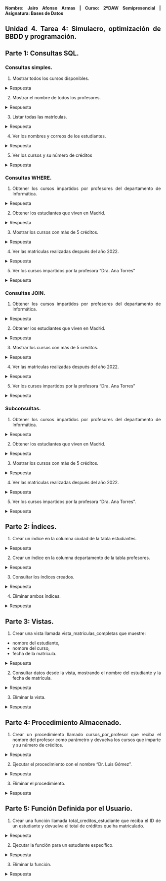 <div align="justify">

#### **Nombre: Jairo Afonso Armas | Curso: 2ºDAW Semipresencial | Asignatura: Bases de Datos** 

## **Unidad 4. Tarea 4: Simulacro, optimización de BBDD y programación.**

## Parte 1: Consultas SQL. 

### Consultas simples.

1. Mostrar todos los cursos disponibles.

<details>
<summary>Respuesta</summary>

SELECT * FROM `cursos`;

| id | nombre               | profesor_id | creditos |
|----|----------------------|-------------|----------|
| 1  | Álgebra Lineal       | 1           | 6        |
| 2  | Programación I       | 2           | 5        |
| 3  | Mecánica Clásica     | 3           | 6        |
| 4  | Estructuras de Datos | 2           | 5        |
| 5  | Cálculo I            | 1           | 6        |

</details>

2. Mostrar el nombre de todos los profesores.

<details>
<summary>Respuesta</summary>

SELECT nombre FROM `profesores`;

| nombre           |
|------------------|
| Dra. Ana Torres  |
| Dr. Luis Gmez    |
| Dra. Marta Daz   |


</details>


3. Listar todas las matrículas.

<details>
<summary>Respuesta</summary>

SELECT * FROM `matriculas`;

| id | estudiante_id | curso_id | fecha       |
|----|---------------|----------|-------------|
| 1  | 1             | 1        | 2021-09-01  |
| 2  | 2             | 2        | 2022-09-01  |
| 3  | 3             | 3        | 2023-09-02  |
| 4  | 4             | 4        | 2024-09-03  |
| 5  | 1             | 5        | 2020-09-04  |
| 6  | 2             | 4        | 2022-09-05  |
| 7  | 3             | 1        | 2023-09-06  |
| 8  | 4             | 2        | 2024-09-06  |

</details>


4. Ver los nombres y correos de los estudiantes.

<details>
<summary>Respuesta</summary>

SELECT nombre, email FROM estudiantes;

| nombre         | email          |
|----------------|----------------|
| Mara Lpez      | maria@uni.edu  |
| Juan Prez      | juan@uni.edu   |
| Luca Fernndez  | lucia@uni.edu  |
| Carlos Ruiz    | carlos@uni.edu |

</details>


5. Ver los cursos y su número de créditos

<details>
<summary>Respuesta</summary>

SELECT nombre, creditos FROM cursos;

| nombre               | creditos |
|----------------------|----------|
| Algebra Lineal        | 6        |
| Programacion I        | 5        |
| Mecanica Clasica      | 6        |
| Estructuras de Datos  | 5        |
| Calculo I             | 6        |

</details>

### Consultas WHERE.

1. Obtener los cursos impartidos por profesores del departamento de Informática.

<details>
<summary>Respuesta</summary>

```
SELECT 
  	p.nombre AS Nombre_Profesor, 
    c.nombre AS Nombre_Curso, 
    p.departamento AS Nombre_Dpto
FROM profesores p, cursos c
WHERE c.profesor_id = p.id
AND p.departamento = 'Informatica';
```

| Nombre_Profesor  | Nombre_Curso           | Nombre_Dpto |
|------------------|------------------------|--------------|
| Dr. Luis Gomez   | Programacion I         | Informatica  |
| Dr. Luis Gomez   | Estructuras de Datos   | Informatica  |

</details>

2. Obtener los estudiantes que viven en Madrid.

<details>
<summary>Respuesta</summary>

</details>

3. Mostrar los cursos con más de 5 créditos.

<details>
<summary>Respuesta</summary>

</details>

4. Ver las matrículas realizadas después del año 2022.

<details>
<summary>Respuesta</summary>

</details>

5. Ver los cursos impartidos por la profesora “Dra. Ana Torres”

<details>
<summary>Respuesta</summary>

</details>


### Consultas JOIN.

1. Obtener los cursos impartidos por profesores del departamento de Informática.

<details>
<summary>Respuesta</summary>

</details>

2. Obtener los estudiantes que viven en Madrid.

<details>
<summary>Respuesta</summary>

</details>

3. Mostrar los cursos con más de 5 créditos.

<details>
<summary>Respuesta</summary>

</details>

4. Ver las matrículas realizadas después del año 2022.

<details>
<summary>Respuesta</summary>

</details>

5. Ver los cursos impartidos por la profesora “Dra. Ana Torres”

<details>
<summary>Respuesta</summary>

</details>

### Subconsultas.

1. Obtener los cursos impartidos por profesores del departamento de Informática.

<details>
<summary>Respuesta</summary>

</details>

2. Obtener los estudiantes que viven en Madrid.

<details>
<summary>Respuesta</summary>

</details>

3. Mostrar los cursos con más de 5 créditos.

<details>
<summary>Respuesta</summary>

</details>

4. Ver las matrículas realizadas después del año 2022.

<details>
<summary>Respuesta</summary>

</details>

5. Ver los cursos impartidos por la profesora “Dra. Ana Torres”.

<details>
<summary>Respuesta</summary>

</details>

## Parte 2: Índices.

1. Crear un índice en la columna ciudad de la tabla estudiantes.

<details>
<summary>Respuesta</summary>

</details>

2. Crear un índice en la columna departamento de la tabla profesores.

<details>
<summary>Respuesta</summary>

</details>

3. Consultar los índices creados.

<details>
<summary>Respuesta</summary>

</details>

4. Eliminar ambos índices.

<details>
<summary>Respuesta</summary>

</details>

## Parte 3: Vistas.

1. Crear una vista llamada vista_matriculas_completas que muestre:

- nombre del estudiante,
- nombre del curso,
- fecha de la matrícula.

<details>
<summary>Respuesta</summary>

</details>

2. Consultar datos desde la vista, mostrando el nombre del estudiante y la fecha de matrícula.

<details>
<summary>Respuesta</summary>

</details>

3. Eliminar la vista.

<details>
<summary>Respuesta</summary>

</details>

## Parte 4: Procedimiento Almacenado.

1. Crear un procedimiento llamado cursos_por_profesor que reciba el nombre del profesor como parámetro y devuelva los cursos que imparte y su número de créditos.

<details>
<summary>Respuesta</summary>

</details>

2. Ejecutar el procedimiento con el nombre “Dr. Luis Gómez”.

<details>
<summary>Respuesta</summary>

</details>

3. Eliminar el procedimiento.

<details>
<summary>Respuesta</summary>

</details>

## Parte 5: Función Definida por el Usuario.

1. Crear una función llamada total_creditos_estudiante que reciba el ID de un estudiante y devuelva el total de créditos que ha matriculado.

<details>
<summary>Respuesta</summary>

</details>

2. Ejecutar la función para un estudiante específico.

<details>
<summary>Respuesta</summary>

</details>

3. Eliminar la función.

<details>
<summary>Respuesta</summary>

</details>


</div>

